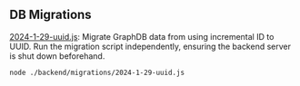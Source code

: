 ## DB Migrations
[2024-1-29-uuid.js](2024-1-29-uuid.js): Migrate GraphDB data from using incremental ID to UUID.
Run the migration script independently, ensuring the backend server is shut down beforehand.
```shell
node ./backend/migrations/2024-1-29-uuid.js
```